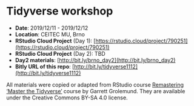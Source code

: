 # Tidyverse workshop

* **Date**: 2019/12/11 - 2019/12/12
* **Location**: CEITEC MU, Brno
* **RStudio Cloud Project** (Day 1): [https://rstudio.cloud/project/790251](https://rstudio.cloud/project/790251)
* **RStudio Cloud Project** (Day 2): TBD
* **Day2 materials**: [http://bit.ly/brno_day2](http://bit.ly/brno_day2)
* **Bitly URL of this repo**: [http://bit.ly/tidyverse1112](http://bit.ly/tidyverse1112)

All materials were copied or adapted from RStudio course [Remastering ‘Master the Tidyverse’](https://education.rstudio.com/blog/2019/09/remaster-tidyverse/)
course by Garrett Grolemund. They are available under the Creative Commons BY-SA 4.0 license.

